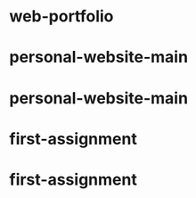 # web-portfolio
# personal-website-main
# personal-website-main
# first-assignment
# first-assignment
